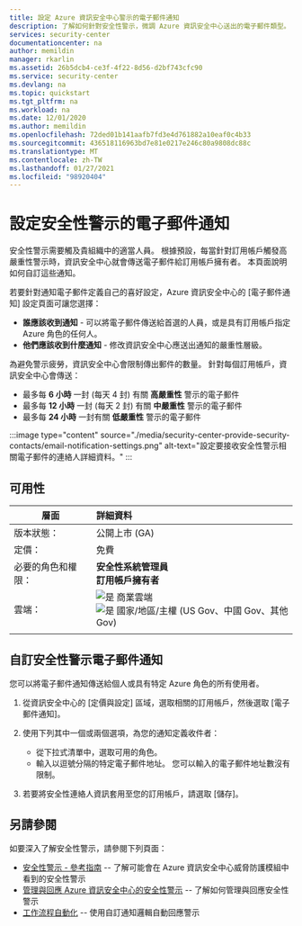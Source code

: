 ```yaml
---
title: 設定 Azure 資訊安全中心警示的電子郵件通知
description: 了解如何針對安全性警示，微調 Azure 資訊安全中心送出的電子郵件類型。
services: security-center
documentationcenter: na
author: memildin
manager: rkarlin
ms.assetid: 26b5dcb4-ce3f-4f22-8d56-d2bf743cfc90
ms.service: security-center
ms.devlang: na
ms.topic: quickstart
ms.tgt_pltfrm: na
ms.workload: na
ms.date: 12/01/2020
ms.author: memildin
ms.openlocfilehash: 72ded01b141aafb7fd3e4d761882a10eaf0c4b33
ms.sourcegitcommit: 436518116963bd7e81e0217e246c80a9808dc88c
ms.translationtype: MT
ms.contentlocale: zh-TW
ms.lasthandoff: 01/27/2021
ms.locfileid: "98920404"
---
```

# <a name="configure-email-notifications-for-security-alerts"></a>設定安全性警示的電子郵件通知 

安全性警示需要觸及貴組織中的適當人員。 根據預設，每當針對訂用帳戶觸發高嚴重性警示時，資訊安全中心就會傳送電子郵件給訂用帳戶擁有者。 本頁面說明如何自訂這些通知。

若要針對通知電子郵件定義自己的喜好設定，Azure 資訊安全中心的 [電子郵件通知] 設定頁面可讓您選擇：

- **誰應該收到通知** - 可以將電子郵件傳送給首選的人員，或是具有訂用帳戶指定 Azure 角色的任何人。 
- **他們應該收到什麼通知** - 修改資訊安全中心應送出通知的嚴重性層級。

為避免警示疲勞，資訊安全中心會限制傳出郵件的數量。 針對每個訂用帳戶，資訊安全中心會傳送：

- 最多每 **6 小時** 一封 (每天 4 封) 有關 **高嚴重性** 警示的電子郵件
- 最多每 **12 小時** 一封 (每天 2 封) 有關 **中嚴重性** 警示的電子郵件
- 最多每 **24 小時** 一封有關 **低嚴重性** 警示的電子郵件

:::image type="content" source="./media/security-center-provide-security-contacts/email-notification-settings.png" alt-text="設定要接收安全性警示相關電子郵件的連絡人詳細資料。" :::
 
## <a name="availability"></a>可用性

|層面|詳細資料|
|----|:----|
|版本狀態：|公開上市 (GA) |
|定價：|免費|
|必要的角色和權限：|**安全性系統管理員**<br>**訂用帳戶擁有者** |
|雲端：|![是](./media/icons/yes-icon.png) 商業雲端<br>![是](./media/icons/yes-icon.png) 國家/地區/主權 (US Gov、中國 Gov、其他 Gov)|
|||


## <a name="customize-the-security-alerts-email-notifications"></a>自訂安全性警示電子郵件通知<a name="email"></a>

您可以將電子郵件通知傳送給個人或具有特定 Azure 角色的所有使用者。

1. 從資訊安全中心的 [定價與設定] 區域，選取相關的訂用帳戶，然後選取 [電子郵件通知]。

1. 使用下列其中一個或兩個選項，為您的通知定義收件者：

    - 從下拉式清單中，選取可用的角色。
    - 輸入以逗號分隔的特定電子郵件地址。 您可以輸入的電子郵件地址數沒有限制。

1. 若要將安全性連絡人資訊套用至您的訂用帳戶，請選取 [儲存]。


## <a name="see-also"></a>另請參閱
如要深入了解安全性警示，請參閱下列頁面：

- [安全性警示 - 參考指南](alerts-reference.md) -- 了解可能會在 Azure 資訊安全中心威脅防護模組中看到的安全性警示
- [管理與回應 Azure 資訊安全中心的安全性警示](security-center-managing-and-responding-alerts.md) -- 了解如何管理與回應安全性警示
- [工作流程自動化](workflow-automation.md) -- 使用自訂通知邏輯自動回應警示